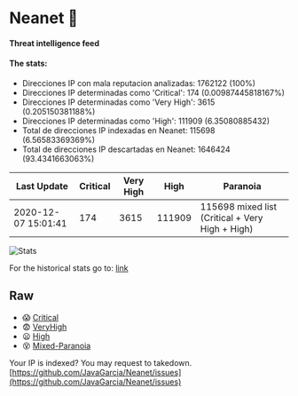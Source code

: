 # Neanet :hocho:
#### Threat intelligence feed
#### The stats:

- Direcciones IP con mala reputacion analizadas: 1762122 (100%)
- Direcciones IP determinadas como 'Critical':  174 (0.00987445818167%)
- Direcciones IP determinadas como 'Very High':  3615 (0.205150381188%)
- Direcciones IP determinadas como 'High':  111909 (6.35080885432)
- Total de direcciones IP indexadas en Neanet:  115698 (6.56583369369%)
- Total de direcciones IP descartadas en Neanet:  1646424 (93.4341663063%)

| Last Update | Critical | Very High | High | Paranoia |
| --- | --- | --- | --- | --- |
| 2020-12-07 15:01:41 | 174 | 3615 | 111909 | 115698 mixed list (Critical + Very High + High)|

![Stats](https://docs.google.com/spreadsheets/d/e/2PACX-1vSnaNMIXVabIpDJjufMlzH7poXnshF3mgd8Is1g9ytUEzVsP5my4Trn8f-xkoLLQ38xpL3HtmUexLo6/pubchart?oid=501124687&format=image)

For the historical stats go to: [link](/stats.csv)
## Raw
- :scream: [Critical](https://raw.githubusercontent.com/JavaGarcia/Neanet/master/blacklists/neanet_critical.txt)
- :fearful: [VeryHigh](https://raw.githubusercontent.com/JavaGarcia/Neanet/master/blacklists/neanet_veryHigh.txtt)
- :frowning: [High](https://raw.githubusercontent.com/JavaGarcia/Neanet/master/blacklists/neanet_high.txt)
- :dizzy_face: [Mixed-Paranoia](https://raw.githubusercontent.com/JavaGarcia/Neanet/master/blacklists/neanet_all.txt)


Your IP is indexed? You may request to takedown. [https://github.com/JavaGarcia/Neanet/issues](https://github.com/JavaGarcia/Neanet/issues)
























































































































































































































































































































































































































































































































































































































































































































































































































































































































































































































































































































































































































































































































































































































































































































































































































































































































































































































































































































































































































































































































































































































































































































































































































































































































































































































































































































